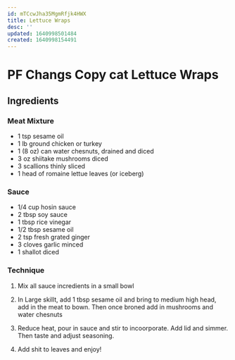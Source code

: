 ```yaml
---
id: mTCcwJha35MgmRfjk4HWX
title: Lettuce Wraps
desc: ''
updated: 1640998501484
created: 1640998154491
---
```


# PF Changs Copy cat Lettuce Wraps

## Ingredients
### Meat Mixture
- 1 tsp sesame oil
- 1 lb ground chicken or turkey
- 1 (8 oz) can water chesnuts, drained and diced
- 3 oz shiitake mushrooms diced
- 3 scallions thinly sliced
- 1 head of romaine lettue leaves (or iceberg)

### Sauce 
- 1/4 cup hosin sauce
- 2 tbsp soy sauce
- 1 tbsp rice vinegar
- 1/2 tbsp sesame oil
- 2 tsp fresh grated ginger
- 3 cloves garlic minced
- 1 shallot diced

### Technique

1. Mix all sauce incredients in a small bowl

2. In Large skillt, add 1 tbsp sesame oil and bring to medium high head, add in the meat to bown. Then once broned add in mushrooms and water chesnuts

3. Reduce heat, pour in sauce and stir to incoorporate. Add lid and simmer. Then taste and adjust seasoning.

4. Add shit to leaves and enjoy!


